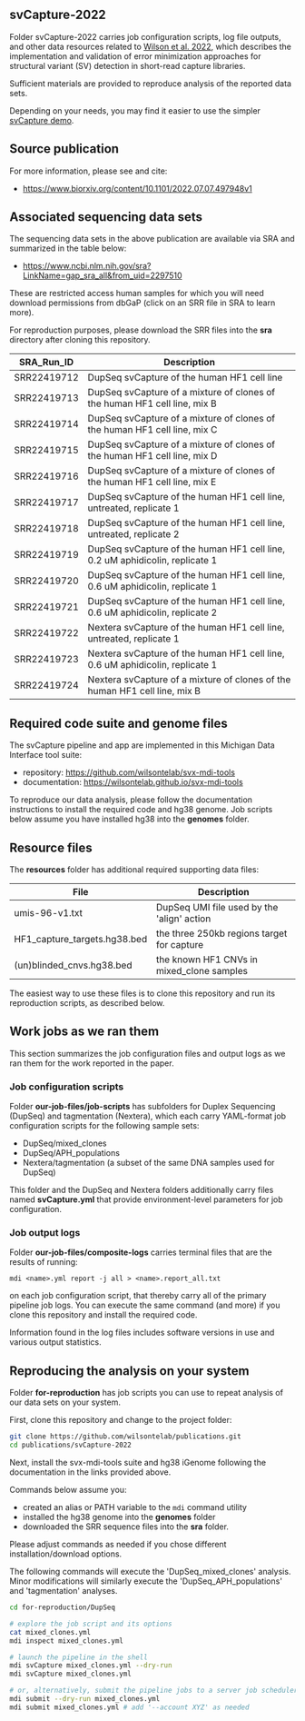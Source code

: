 ## svCapture-2022

Folder svCapture-2022 carries job configuration scripts, log file outputs,
and other data resources related to 
[Wilson et al. 2022](https://www.biorxiv.org/content/10.1101/2022.07.07.497948v1),
which describes the implementation and validation of error minimization 
approaches for structural variant (SV) detection in short-read capture libraries.

Sufficient materials are provided to reproduce analysis of the reported data sets.

Depending on your needs, you may find it easier to use the simpler 
[svCapture demo](https://wilsontelab.github.io/svx-mdi-tools/docs/svCapture/toy-example.html).

## Source publication

For more information, please see and cite:

- <https://www.biorxiv.org/content/10.1101/2022.07.07.497948v1>

## Associated sequencing data sets

The sequencing data sets in the above publication are available via SRA and summarized in the table below:
- <https://www.ncbi.nlm.nih.gov/sra?LinkName=gap_sra_all&from_uid=2297510>

These are restricted access human samples for which you 
will need download permissions from dbGaP (click on an SRR file in SRA to learn more).

For reproduction purposes, please download the SRR files into the **sra** directory after cloning this repository.

|SRA_Run_ID  |Description                                                                  |
|------------|-----------------------------------------------------------------------------|
|SRR22419712 |DupSeq svCapture of the human HF1 cell line                                  |
|SRR22419713 |DupSeq svCapture of a mixture of clones of the human HF1 cell line, mix B    |
|SRR22419714 |DupSeq svCapture of a mixture of clones of the human HF1 cell line, mix C    |
|SRR22419715 |DupSeq svCapture of a mixture of clones of the human HF1 cell line, mix D    |
|SRR22419716 |DupSeq svCapture of a mixture of clones of the human HF1 cell line, mix E    |
|SRR22419717 |DupSeq svCapture of the human HF1 cell line, untreated, replicate 1          |
|SRR22419718 |DupSeq svCapture of the human HF1 cell line, untreated, replicate 2          |
|SRR22419719 |DupSeq svCapture of the human HF1 cell line, 0.2 uM aphidicolin, replicate 1 |
|SRR22419720 |DupSeq svCapture of the human HF1 cell line, 0.6 uM aphidicolin, replicate 1 |
|SRR22419721 |DupSeq svCapture of the human HF1 cell line, 0.6 uM aphidicolin, replicate 2 |
|SRR22419722 |Nextera svCapture of the human HF1 cell line, untreated, replicate 1         |
|SRR22419723 |Nextera svCapture of the human HF1 cell line, 0.6 uM aphidicolin, replicate 1|
|SRR22419724 |Nextera svCapture of a mixture of clones of the human HF1 cell line, mix B   |

## Required code suite and genome files

The svCapture pipeline and app are implemented in this Michigan Data Interface tool suite:
- repository: <https://github.com/wilsontelab/svx-mdi-tools>
- documentation: <https://wilsontelab.github.io/svx-mdi-tools>

To reproduce our data analysis, please follow the documentation instructions to install the required code and hg38 genome. Job scripts below
assume you have installed hg38 into the **genomes** folder.

## Resource files

The **resources** folder has additional required supporting data files:

| File        | Description |
| ----------- | ----------- |
| umis-96-v1.txt      | DupSeq UMI file used by the 'align' action       |
| HF1_capture_targets.hg38.bed   | the three 250kb regions target for capture        |
| (un)blinded_cnvs.hg38.bed   | the known HF1 CNVs in mixed_clone samples        |

The easiest way to use these files is to clone this repository and run its reproduction scripts, as described below.

## Work jobs as we ran them

This section summarizes the job configuration files and output logs as we ran them for the work reported in the paper.

### Job configuration scripts

Folder **our-job-files/job-scripts** has subfolders for Duplex Sequencing (DupSeq)
and tagmentation (Nextera), which each carry YAML-format job
configuration scripts for the following sample sets:

- DupSeq/mixed_clones
- DupSeq/APH_populations
- Nextera/tagmentation (a subset of the same DNA samples used for DupSeq)

This folder and the DupSeq and Nextera folders additionally carry files
named **svCapture.yml** that provide environment-level parameters for 
job configuration.

### Job output logs

Folder **our-job-files/composite-logs** carries terminal files that are the 
results of running:

```
mdi <name>.yml report -j all > <name>.report_all.txt
```

on each job configuration script, that thereby carry all of the primary
pipeline job logs. You can execute the same command (and more) if you 
clone this repository and install the required code.

Information found in the log files includes software versions in use
and various output statistics.

## Reproducing the analysis on your system

Folder **for-reproduction** has job scripts you can use to repeat 
analysis of our data sets on your system.

First, clone this repository and change to the project folder:

```sh
git clone https://github.com/wilsontelab/publications.git
cd publications/svCapture-2022
```

Next, install the svx-mdi-tools suite and hg38 iGenome following the documentation
in the links provided above. 

Commands below assume you:
- created an alias or PATH variable to the `mdi` command utility
- installed the hg38 genome into the **genomes** folder
- downloaded the SRR sequence files into the **sra** folder. 

Please adjust  commands as needed if you chose different installation/download options.

The following commands will execute the 'DupSeq_mixed_clones' analysis.
Minor modifications will similarly execute the 'DupSeq_APH_populations'
and 'tagmentation' analyses.

```sh
cd for-reproduction/DupSeq

# explore the job script and its options
cat mixed_clones.yml
mdi inspect mixed_clones.yml

# launch the pipeline in the shell
mdi svCapture mixed_clones.yml --dry-run
mdi svCapture mixed_clones.yml

# or, alternatively, submit the pipeline jobs to a server job scheduler
mdi submit --dry-run mixed_clones.yml
mdi submit mixed_clones.yml # add '--account XYZ' as needed
```
